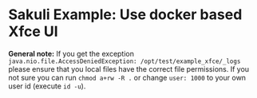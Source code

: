 # Sakuli Example: Use docker based Xfce UI

**General note:** If you get the exception `java.nio.file.AccessDeniedException: /opt/test/example_xfce/_logs` please ensure that you local files have the correct file permissions. If you not sure you can run `chmod a+rw -R .` or change `user: 1000` to your own user id (execute `id -u`).
 